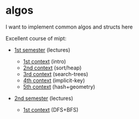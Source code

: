 # algos

I want to implement common algos and structs here

Excellent course of mipt:

- [1st semester](https://www.youtube.com/playlist?list=PL4_hYwCyhAvZtI5h-e2FBGLiygrGDWji0) (lectures)
  - [1st context](https://contest.yandex.ru/contest/39267/problems/) (intro)
  - [2nd context](https://contest.yandex.ru/contest/39322/problems/) (sort/heap)
  - [3rd context](https://contest.yandex.ru/contest/41252/problems/) (search-trees)
  - [4th context](https://contest.yandex.ru/contest/42391/problems/) (implicit-key)
  - [5th context](https://contest.yandex.ru/contest/43492/problems/) (hash+geometry)

- [2nd semester](https://www.youtube.com/playlist?list=PL4_hYwCyhAvZZ_DqJ7mS_xyG_AsyerfdB) (lectures)
  - [1st context](https://contest.yandex.ru/contest/45723/problems/) (DFS+BFS)
